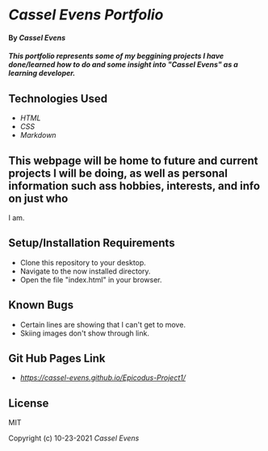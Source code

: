 # _Cassel Evens Portfolio_

#### By _**Cassel Evens**_

#### _This portfolio represents some of my beggining projects I have done/learned how to do and some insight into "Cassel Evens" as a learning developer._

## Technologies Used

* _HTML_
* _CSS_
* _Markdown_

## This webpage will be home to future and current projects I will be doing, as well as personal information such ass hobbies, interests, and info on just who
I am.

## Setup/Installation Requirements

* Clone this repository to your desktop.
* Navigate to the now installed directory.
* Open the file "index.html" in your browser.

## Known Bugs
* Certain lines are showing that I can't get to move.
* Skiing images don't show through link.

## Git Hub Pages Link

* _https://cassel-evens.github.io/Epicodus-Project1/_


## License
MIT


Copyright (c) 10-23-2021 _Cassel Evens_
